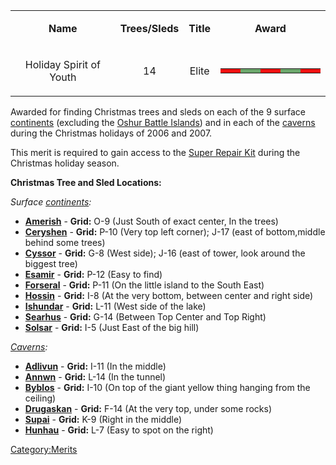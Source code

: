 <table>
<tbody>
<tr class="odd">
<td style="text-align: center;"><p><b>Name</b></p></td>
<td style="text-align: center;"><p><b>Trees/Sleds</b></p></td>
<td style="text-align: center;"><p><b>Title</b></p></td>
<td style="text-align: center;"><p><b>Award</b></p></td>
</tr>
<tr class="even">
<td style="text-align: center;"><p>Holiday Spirit of Youth</p></td>
<td style="text-align: center;"><p>14</p></td>
<td style="text-align: center;"><p>Elite</p></td>
<td style="text-align: center;"><table class="bigmerit">
<tr>
<td bgcolor="#ef1010">
</td>
<td bgcolor="#ef1010">
</td>
<td bgcolor="#6ba66b">
</td>
<td bgcolor="#6ba66b">
</td>
<td bgcolor="#ef1010">
</td>
<td bgcolor="#ef1010">
</td>
<td bgcolor="#6ba66b">
</td>
<td bgcolor="#6ba66b">
</td>
<td bgcolor="#ef1010">
</td>
<td bgcolor="#ef1010">
</td>
</tr>
</table></td>
</tr>
</tbody>
</table>

Awarded for finding Christmas trees and sleds on each of the 9 surface
[continents](Continent.md) (excluding the [Oshur Battle
Islands](Battle_Islands.md))
and in each of the [caverns](Caverns.md) during the Christmas
holidays of 2006 and 2007.

This merit is required to gain access to the [Super Repair
Kit](Super_Repair_Kit.md) during the Christmas holiday season.

**Christmas Tree and Sled Locations:**

_Surface [continents](Continent.md):_

- **[Amerish](Amerish.md)** - **Grid:** O-9 (Just South of
  exact center, In the trees)
- **[Ceryshen](Ceryshen.md)** - **Grid:** P-10 (Very top left
  corner); J-17 (east of bottom,middle behind some trees)
- **[Cyssor](Cyssor.md)** - **Grid:** G-8 (West side); J-16
  (east of tower, look around the biggest tree)
- **[Esamir](Esamir.md)** - **Grid:** P-12 (Easy to find)
- **[Forseral](Forseral.md)** - **Grid:** P-11 (On the little
  island to the South East)
- **[Hossin](Hossin.md)** - **Grid:** I-8 (At the very bottom,
  between center and right side)
- **[Ishundar](Ishundar.md)** - **Grid:** L-11 (West side of
  the lake)
- **[Searhus](Searhus.md)** - **Grid:** G-14 (Between Top
  Center and Top Right)
- **[Solsar](Solsar.md)** - **Grid:** I-5 (Just East of the
  big hill)

_[Caverns](Caverns.md):_

- **[Adlivun](Adlivun.md)** - **Grid:** I-11 (In the middle)
- **[Annwn](Annwn.md)** - **Grid:** L-14 (In the tunnel)
- **[Byblos](Byblos.md)** - **Grid:** I-10 (On top of the
  giant yellow thing hanging from the ceiling)
- **[Drugaskan](Drugaskan.md)** - **Grid:** F-14 (At the very
  top, under some rocks)
- **[Supai](Supai.md)** - **Grid:** K-9 (Right in the middle)
- **[Hunhau](Hunhau.md)** - **Grid:** L-7 (Easy to spot on the
  right)

[Category:Merits](Category:Merits.md)

